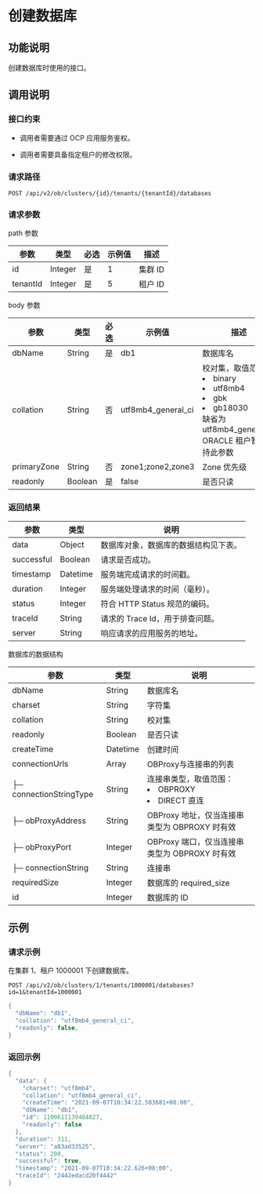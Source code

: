 # 创建数据库

## 功能说明

创建数据库时使用的接口。

## 调用说明

### 接口约束

* 调用者需要通过 OCP 应用服务鉴权。

* 调用者需要具备指定租户的修改权限。

### 请求路径

`POST /api/v2/ob/clusters/{id}/tenants/{tenantId}/databases`

### 请求参数

path 参数

|    参数    |   类型    | 必选 | 示例值 |  描述   |
|----------|---------|----|-----|-------|
| id       | Integer | 是  | 1   | 集群 ID |
| tenantId | Integer | 是  | 5   | 租户 ID |

body 参数

|     参数      |   类型    | 必选 |        示例值         |                                                                                                                                                                                                                                                    描述                                                                                                                                                                                                                                                    |
|-------------|---------|----|--------------------|----------------------------------------------------------------------------------------------------------------------------------------------------------------------------------------------------------------------------------------------------------------------------------------------------------------------------------------------------------------------------------------------------------------------------------------------------------------------------------------------------------|
| dbName      | String  | 是  | db1                | 数据库名                                                                                                                                                                                                                                                                                                                                                                                                                                                                                                     |
| collation   | String  | 否  | utf8mb4_general_ci | 校对集，取值范围： <li> binary   </li><li>utf8mb4    </li><li> gbk   </li><li>gb18030  </li>  缺省为 utf8mb4_general_ci ORACLE 租户暂不支持此参数 |
| primaryZone | String  | 否  | zone1;zone2,zone3  | Zone 优先级                                                                                                                                                                                                                                                                                                                                                                                                                                                                                                 |
| readonly    | Boolean | 是  | false              | 是否只读                                                                                                                                                                                                                                                                                                                                                                                                                                                                                                     |

### 返回结果

|     参数     |    类型    |          说明           |
|------------|----------|-----------------------|
| data       | Object   | 数据库对象，数据库的数据结构见下表。    |
| successful | Boolean  | 请求是否成功。               |
| timestamp  | Datetime | 服务端完成请求的时间戳。          |
| duration   | Integer  | 服务端处理请求的时间（毫秒）。       |
| status     | Integer  | 符合 HTTP Status 规范的编码。 |
| traceId    | String   | 请求的 Trace Id，用于排查问题。  |
| server     | String   | 响应请求的应用服务的地址。         |

数据库的数据结构

|           参数            |    类型    |                                                                    说明                                                                     |
|-------------------------|----------|-------------------------------------------------------------------------------------------------------------------------------------------|
| dbName                  | String   | 数据库名                                                                                                                                      |
| charset                 | String   | 字符集                                                                                                                                       |
| collation               | String   | 校对集                                                                                                                                       |
| readonly                | Boolean  | 是否只读                                                                                                                                      |
| createTime              | Datetime | 创建时间                                                                                                                                      |
| connectionUrls          | Array    | OBProxy与连接串的列表                                                                                                                            |
| ├─ connectionStringType | String   | 连接串类型，取值范围： <li> OBPROXY   </li><li>DIRECT 直连 </li>   |
| ├─ obProxyAddress       | String   | OBProxy 地址，仅当连接串类型为 OBPROXY 时有效                                                                                           |
| ├─ obProxyPort          | Integer  | OBProxy 端口，仅当连接串类型为 OBPROXY 时有效                                                                                           |
| ├─ connectionString     | String   | 连接串                                                                                                                                       |
| requiredSize            | Integer  | 数据库的 required_size                                                                                                                        |
| id                      | Integer  | 数据库的 ID                                                                                                                                   |

## 示例

### 请求示例

在集群 1、租户 1000001 下创建数据库。

`POST /api/v2/ob/clusters/1/tenants/1000001/databases?id=1&tenantId=1000001`

```java
{
  "dbName": "db1",
  "collation": "utf8mb4_general_ci",
  "readonly": false,
}
```

### 返回示例

```java
{
  "data": {
    "charset": "utf8mb4",
    "collation": "utf8mb4_general_ci",
    "createTime": "2021-09-07T10:34:22.583681+08:00",
    "dbName": "db1",
    "id": 1100611139404827,
    "readonly": false
  },
  "duration": 311,
  "server": "a83ad33525",
  "status": 200,
  "successful": true,
  "timestamp": "2021-09-07T10:34:22.626+08:00",
  "traceId": "2442edacd20f4442"
}
```
